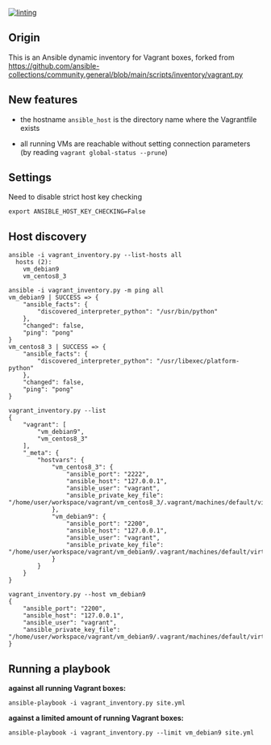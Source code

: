 [![linting](https://github.com/horni23/vagrant-ansible-dynamic-inventory/actions/workflows/lint.yaml/badge.svg)](https://github.com/horni23/vagrant-ansible-dynamic-inventory/actions/workflows/lint.yaml)


## Origin
This is an Ansible dynamic inventory for Vagrant boxes, forked from https://github.com/ansible-collections/community.general/blob/main/scripts/inventory/vagrant.py

## New features
- the hostname `ansible_host` is the directory name where the Vagrantfile exists

- all running VMs are reachable without setting connection parameters (by reading `vagrant global-status --prune`)

## Settings
Need to disable strict host key checking
```
export ANSIBLE_HOST_KEY_CHECKING=False
```

## Host discovery
```
ansible -i vagrant_inventory.py --list-hosts all 
  hosts (2):
    vm_debian9
    vm_centos8_3
```

```shell
ansible -i vagrant_inventory.py -m ping all
vm_debian9 | SUCCESS => {
    "ansible_facts": {
        "discovered_interpreter_python": "/usr/bin/python"
    },
    "changed": false,
    "ping": "pong"
}
vm_centos8_3 | SUCCESS => {
    "ansible_facts": {
        "discovered_interpreter_python": "/usr/libexec/platform-python"
    },
    "changed": false,
    "ping": "pong"
}
```

```
vagrant_inventory.py --list                  
{
    "vagrant": [
        "vm_debian9", 
        "vm_centos8_3"
    ], 
    "_meta": {
        "hostvars": {
            "vm_centos8_3": {
                "ansible_port": "2222", 
                "ansible_host": "127.0.0.1", 
                "ansible_user": "vagrant", 
                "ansible_private_key_file": "/home/user/workspace/vagrant/vm_centos8_3/.vagrant/machines/default/virtualbox/private_key"
            }, 
            "vm_debian9": {
                "ansible_port": "2200", 
                "ansible_host": "127.0.0.1", 
                "ansible_user": "vagrant", 
                "ansible_private_key_file": "/home/user/workspace/vagrant/vm_debian9/.vagrant/machines/default/virtualbox/private_key"
            }
        }
    }
}
```

```
vagrant_inventory.py --host vm_debian9        
{
    "ansible_port": "2200", 
    "ansible_host": "127.0.0.1", 
    "ansible_user": "vagrant", 
    "ansible_private_key_file": "/home/user/workspace/vagrant/vm_debian9/.vagrant/machines/default/virtualbox/private_key"
}
```

## Running a playbook 

**against all running Vagrant boxes:**
```
ansible-playbook -i vagrant_inventory.py site.yml
```

**against a limited amount of running Vagrant boxes:**
```
ansible-playbook -i vagrant_inventory.py --limit vm_debian9 site.yml
```
